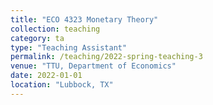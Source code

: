 ```yaml
---
title: "ECO 4323 Monetary Theory"
collection: teaching
category: ta
type: "Teaching Assistant"
permalink: /teaching/2022-spring-teaching-3
venue: "TTU, Department of Economics"
date: 2022-01-01
location: "Lubbock, TX"
---
```

